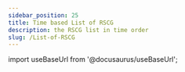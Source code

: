 ```yaml
---
sidebar_position: 25
title: Time based List of RSCG
description: the RSCG list in time order
slug: /List-of-RSCG
---
```

import useBaseUrl from '@docusaurus/useBaseUrl';

<head>
  <script src={useBaseUrl('/js/mailerlite.js')} />;
</head>

## 163 RSCG with examples in descending chronological order

This is the list of 163 ( 13 from Microsoft) RSCG with examples 

[See by category](/docs/rscg-examples) [See as json](/exports/RSCG.json) [See as Excel](/exports/RSCG.xlsx)

<div className="ml-embedded" data-form="P8l1V8"></div>

## Complete list


| No        | Name  | Date | Category |
| --------- | ----- | ---- | -------- |  
|163| [TypedSignalR.Client by nenoNaninu ](/docs/TypedSignalR.Client)|2024-10-26 => 26 October 2024 | SignalR |
|162| [MinimalHelpers.Routing.Analyzers by Maroc Minerva ](/docs/MinimalHelpers.Routing.Analyzers)|2024-10-21 => 21 October 2024 | API |
|161| [Immediate.Handlers by Stuart Turner ](/docs/Immediate.Handlers)|2024-09-20 => 20 September 2024 | Mediator |
|160| [Dusharp by Vitali ](/docs/Dusharp)|2024-09-19 => 19 September 2024 | FunctionalProgramming |
|159| [LightweightObjectMapper by Stratos ](/docs/LightweightObjectMapper)|2024-09-18 => 18 September 2024 | Mapper |
|158| [Enhanced.GetTypes by duskembayev ](/docs/Enhanced.GetTypes)|2024-09-17 => 17 September 2024 | EnhancementClass |
|157| [Sera.Union by Sera ](/docs/Sera.Union)|2024-08-26 => 26 August 2024 | FunctionalProgramming |
|156| [RSCG_NameGenerator by Andrei Ignat ](/docs/RSCG_NameGenerator)|2024-08-25 => 25 August 2024 | EnhancementProject |
|155| [Coplt.Dropping by 2A5F ](/docs/Coplt.Dropping)|2024-08-13 => 13 August 2024 | Disposer |
|154| [Fluentify by Paul Martins ](/docs/Fluentify)|2024-08-02 => 02 August 2024 | Builder |
|153| [RSCG_ExportDiagram by AndreiIgnat ](/docs/RSCG_ExportDiagram)|2024-08-01 => 01 August 2024 | EnhancementProject |
|152| [ServiceScan.SourceGenerator by Oleksandr Liakhevych ](/docs/ServiceScan.SourceGenerator)|2024-07-22 => 22 July 2024 | DependencyInjection |
|151| [ThisAssembly.Strings by Daniel Cazzulino ](/docs/ThisAssembly.Strings)|2024-07-21 => 21 July 2024 | FilesToCode |
|150| [ThisAssembly.Metadata by Daniel Cazzulino ](/docs/ThisAssembly.Metadata)|2024-07-20 => 20 July 2024 | EnhancementProject |
|149| [Pekspro.BuildInformationGenerator by pekspro ](/docs/Pekspro.BuildInformationGenerator)|2024-07-19 => 19 July 2024 | EnhancementProject |
|148| [ThisAssembly.Constants by Daniel Cazzulino ](/docs/ThisAssembly.Constants)|2024-07-18 => 18 July 2024 | EnhancementProject |
|147| [JKToolKit.TemplatePropertyGenerator by Jonas Kamsker ](/docs/JKToolKit.TemplatePropertyGenerator)|2024-07-17 => 17 July 2024 | Templating |
|146| [RSCG_IFormattable by Andrei Ignat ](/docs/RSCG_IFormattable)|2024-06-29 => 29 June 2024 | Templating |
|145| [DotnetYang by Westermo Network Technologies ](/docs/DotnetYang)|2024-06-29 => 29 June 2024 | FilesToCode |
|144| [depso by Yusuf Tarık Günaydın ](/docs/depso)|2024-06-28 => 28 June 2024 | DependencyInjection |
|143| [FactoryGenerator by Westermo Network Technologies ](/docs/FactoryGenerator)|2024-06-27 => 27 June 2024 | DependencyInjection |
|142| [TableStorage by Steven Thuriot ](/docs/TableStorage)|2024-06-01 => 01 June 2024 | Database |
|141| [ActorSrcGen by Andrew Matthews ](/docs/ActorSrcGen)|2024-05-01 => 01 May 2024 | Actor |
|140| [Minerals.AutoMixins by Szymon Halucha ](/docs/Minerals.AutoMixins)|2024-04-20 => 20 April 2024 | Templating |
|139| [ThisClass by Trym Lund Flogard ](/docs/ThisClass)|2024-04-19 => 19 April 2024 | EnhancementClass |
|138| [RossLean.StringificationGenerator by Alex Kalfakakos ](/docs/RossLean.StringificationGenerator)|2024-04-18 => 18 April 2024 | CodeToString |
|137| [Minerals.AutoInterfaces by Szymon Hałucha ](/docs/Minerals.AutoInterfaces)|2024-04-17 => 17 April 2024 | Interface |
|136| [MinimalApis.Discovery by Shawn Wildermuth ](/docs/MinimalApis.Discovery)|2024-04-16 => 16 April 2024 | API |
|135| [BitsKit by barncastle ](/docs/BitsKit)|2024-04-15 => 15 April 2024 | Bitwise |
|134| [StronglyTypedUid by Victor Sánchez ](/docs/StronglyTypedUid)|2024-04-07 => 07 April 2024 | PrimitiveObsession |
|133| [FusionReactor by OhFlowi ](/docs/FusionReactor)|2024-04-06 => 06 April 2024 | Enum |
|132| [UnionGen by M. Haslinger ](/docs/UnionGen)|2024-04-05 => 05 April 2024 | FunctionalProgramming |
|131| [EnumUtilities by Fabricio Godoy ](/docs/EnumUtilities)|2024-04-05 => 05 April 2024 | Enum |
|130| [MSTest by Microsoft ](/docs/MSTest)|2024-04-04 => 04 April 2024 | Tests |
|129| [CommonCodeGenerator by yamaokunousausa ](/docs/CommonCodeGenerator)|2024-04-03 => 03 April 2024 | EnhancementClass |
|128| [Farskeptic.AutoCompose by farskeptic/jmagel ](/docs/Farskeptic.AutoCompose)|2024-03-16 => 16 March 2024 | Interface |
|127| [TypeUtilities by Yevhenii Serdiuk ](/docs/TypeUtilities)|2024-03-05 => 05 March 2024 | FunctionalProgramming |
|126| [LinqGen.Generator by Maxwell Keonwoo Kang ](/docs/LinqGen.Generator)|2024-03-04 => 04 March 2024 | EnhancementProject |
|125| [AutoInvoke.Generator by Patrick Kranz ](/docs/AutoInvoke.Generator)|2024-03-03 => 03 March 2024 | EnhancementProject |
|124| [Architect.DomainModeling by Timo van Zijll Langhout ](/docs/Architect.DomainModeling)|2024-03-02 => 02 March 2024 | Builder |
|123| [CodeAnalysis by Feast ](/docs/CodeAnalysis)|2024-03-01 => 01 March 2024 | CodeToString |
|122| [RSCG_JSON2Class by Andrei Ignat ](/docs/RSCG_JSON2Class)|2024-02-29 => 29 February 2024 | FilesToCode |
|121| [AutoSpectre by Jeppe Roi Kristensen ](/docs/AutoSpectre)|2024-02-24 => 24 February 2024 | EnhancementProject |
|120| [LingoGen by Ruben Broere ](/docs/LingoGen)|2024-02-23 => 23 February 2024 | FilesToCode |
|119| [AutoGen by Feast Antelcat ](/docs/AutoGen)|2024-02-22 => 22 February 2024 | Mapper |
|118| [RSCG_Wait by Andrei Ignat ](/docs/RSCG_Wait)|2024-02-21 => 21 February 2024 | EnhancementProject |
|117| [PlantUmlClassDiagramGenerator by Hirotada Kobayashi ](/docs/PlantUmlClassDiagramGenerator)|2024-02-20 => 20 February 2024 | EnhancementProject |
|116| [CopyTo by Paul Braetz ](/docs/CopyTo)|2024-02-19 => 19 February 2024 | EnhancementClass |
|115| [UnionsGenerator by Paul Braetz ](/docs/UnionsGenerator)|2024-02-18 => 18 February 2024 | FunctionalProgramming |
|114| [corecraft by  ](/docs/corecraft)|2024-02-17 => 17 February 2024 | FilesToCode |
|113| [sourcedepend by Colin Wilmans ](/docs/sourcedepend)|2024-02-16 => 16 February 2024 | Constructor |
|112| [OptionToStringGenerator by Jim W ](/docs/OptionToStringGenerator)|2024-02-15 => 15 February 2024 | EnhancementClass |
|111| [cachesourcegenerator by Jeppe Roi Kristensen ](/docs/cachesourcegenerator)|2024-02-14 => 14 February 2024 | FunctionalProgramming |
|110| [jab by Pavel Krymets ](/docs/jab)|2024-02-13 => 13 February 2024 | DependencyInjection |
|109| [FunicularSwitch by bluehands ](/docs/FunicularSwitch)|2024-02-12 => 12 February 2024 | FunctionalProgramming |
|108| [CommandLine by DotMake ](/docs/CommandLine)|2024-02-11 => 11 February 2024 | EnhancementProject |
|107| [NetAutomaticInterface by codecentric AG ](/docs/NetAutomaticInterface)|2024-01-29 => 29 January 2024 | Interface |
|106| [WhatIAmDoing by Ignat Andrei ](/docs/WhatIAmDoing)|2024-01-28 => 28 January 2024 | AOP |
|105| [Weave by John Gietzen ](/docs/Weave)|2024-01-27 => 27 January 2024 | FilesToCode |
|104| [NotNotAppSettings by jasonswearingen ](/docs/NotNotAppSettings)|2024-01-26 => 26 January 2024 | FilesToCode |
|103| [HangfireRecurringJob by Ieuan Walker ](/docs/HangfireRecurringJob)|2024-01-25 => 25 January 2024 | Hangfire |
|102| [Blazorators by David Pine ](/docs/Blazorators)|2024-01-22 => 22 January 2024 | Blazor |
|101| [Chorn.EmbeddedResourceAccessGenerator by Christoph Hornung ](/docs/Chorn.EmbeddedResourceAccessGenerator)|2024-01-21 => 21 January 2024 | FilesToCode |
|100| [BuildInfo by Steven Giesel ](/docs/BuildInfo)|2024-01-20 => 20 January 2024 | EnhancementProject |
|99| [MakeInterface.Generator by Frederik ](/docs/MakeInterface.Generator)|2024-01-19 => 19 January 2024 | Interface |
|98| [Funcky.DiscriminatedUnion by Polyadic ](/docs/Funcky.DiscriminatedUnion)|2024-01-18 => 18 January 2024 | FunctionalProgramming |
|97| [DomainPrimitives by Alta Software - Teimuraz Nikolaishvili ](/docs/DomainPrimitives)|2024-01-11 => 11 January 2024 | PrimitiveObsession |
|96| [HsuSgSync by Net Hsu ](/docs/HsuSgSync)|2024-01-10 => 10 January 2024 | EnhancementClass |
|95| [CopyCat by Serhii Buta ](/docs/CopyCat)|2024-01-09 => 09 January 2024 | Interface |
|94| [AspectGenerator by Igor Tkachev ](/docs/AspectGenerator)|2024-01-07 => 07 January 2024 | EnhancementClass |
|93| [mocklis by Esbjörn Redmo ](/docs/mocklis)|2024-01-03 => 03 January 2024 | Tests |
|92| [RSCG_UtilityTypes by Andrei Ignat ](/docs/RSCG_UtilityTypes)|2023-12-22 => 22 December 2023 | EnhancementClass |
|91| [Ling.Audit by Jing Ling ](/docs/Ling.Audit)|2023-12-12 => 12 December 2023 | EnhancementClass |
|90| [TelemetryLogging by Microsoft ](/docs/TelemetryLogging)|2023-11-30 => 30 November 2023 | EnhancementClass |
|89| [InterceptorTemplate by Andrei Ignat ](/docs/InterceptorTemplate)|2023-11-29 => 29 November 2023 | Templating |
|88| [Com by Microsoft ](/docs/Com)|2023-11-20 => 20 November 2023 | EnhancementProject |
|87| [RDG by Microsoft ](/docs/RDG)|2023-11-19 => 19 November 2023 | API |
|86| [Microsoft.Extensions.Configuration.Binder by Microsoft ](/docs/Microsoft.Extensions.Configuration.Binder)|2023-11-18 => 18 November 2023 | API |
|85| [Microsoft.Extensions.Options.Generators.OptionsValidatorGenerator by Microsoft ](/docs/Microsoft.Extensions.Options.Generators.OptionsValidatorGenerator)|2023-11-17 => 17 November 2023 | EnhancementClass |
|84| [Biwen.AutoClassGen by vipwan ](/docs/Biwen.AutoClassGen)|2023-11-16 => 16 November 2023 | Interface |
|83| [PrimaryParameter by FaustVX ](/docs/PrimaryParameter)|2023-11-15 => 15 November 2023 | Constructor |
|82| [jsonConverterSourceGenerator by Aviationexam ](/docs/jsonConverterSourceGenerator)|2023-10-30 => 30 October 2023 | Serializer |
|81| [N.SourceGenerators.UnionTypes by Alexey Sosnin ](/docs/N.SourceGenerators.UnionTypes)|2023-10-29 => 29 October 2023 | FunctionalProgramming |
|80| [AutoConstructor by Kévin Gallienne ](/docs/AutoConstructor)|2023-10-28 => 28 October 2023 | Constructor |
|79| [DudNet by jwshyns ](/docs/DudNet)|2023-10-27 => 27 October 2023 | EnhancementClass |
|78| [MinimalApiBuilder by  ](/docs/MinimalApiBuilder)|2023-10-26 => 26 October 2023 | API |
|77| [DynamicsMapper by Yonatan Cohavi ](/docs/DynamicsMapper)|2023-10-16 => 16 October 2023 | Mapper |
|76| [UnitGenerator by Cysharp, Inc ](/docs/UnitGenerator)|2023-10-15 => 15 October 2023 | PrimitiveObsession |
|75| [StaticReflection by Cricle ](/docs/StaticReflection)|2023-10-13 => 13 October 2023 | EnhancementClass |
|74| [CredFetoEnum by Mark Ridgwell ](/docs/CredFetoEnum)|2023-10-12 => 12 October 2023 | Enum |
|73| [IDisposableGenerator by Els_kom Official Organization ](/docs/IDisposableGenerator)|2023-10-11 => 11 October 2023 | Disposer |
|72| [Meziantou.Polyfill by Gérald Barré ](/docs/Meziantou.Polyfill)|2023-10-10 => 10 October 2023 | EnhancementClass |
|71| [DisposableHelpers by Clynt Neiko Rupinta ](/docs/DisposableHelpers)|2023-10-09 => 09 October 2023 | Disposer |
|70| [MagicMap by Bramer Daniel ](/docs/MagicMap)|2023-10-08 => 08 October 2023 | Mapper |
|69| [RSCG_Templating by Andrei Ignat ](/docs/RSCG_Templating)|2023-10-07 => 07 October 2023 | Templating |
|68| [JsonPolymorphicGenerator by surgicalcoder ](/docs/JsonPolymorphicGenerator)|2023-10-06 => 06 October 2023 | Serializer |
|67| [MapTo by Mohammedreza Taikandi ](/docs/MapTo)|2023-10-05 => 05 October 2023 | Mapper |
|66| [BuilderGenerator by Mell Grubb ](/docs/BuilderGenerator)|2023-10-04 => 04 October 2023 | Builder |
|65| [Disposer by Hakan Fıstık ](/docs/Disposer)|2023-10-03 => 03 October 2023 | Disposer |
|64| [ResXGenerator by Aigamo ](/docs/ResXGenerator)|2023-10-02 => 02 October 2023 | FilesToCode |
|63| [StringLiteral by Nobuyuki Iwanaga ](/docs/StringLiteral)|2023-10-01 => 01 October 2023 | Optimizer |
|62| [RSCG_Decorator by Andrei Ignat ](/docs/RSCG_Decorator)|2023-09-30 => 30 September 2023 | EnhancementClass |
|61| [ProtobufSourceGenerator by Laszlo Deak ](/docs/ProtobufSourceGenerator)|2023-09-24 => 24 September 2023 | Serializer |
|60| [SafeRouting by David Wake ](/docs/SafeRouting)|2023-09-23 => 23 September 2023 | API |
|59| [SourceGenerator.Helper.CopyCode by Patrick Kranz ](/docs/SourceGenerator.Helper.CopyCode)|2023-09-17 => 17 September 2023 | CodeToString |
|58| [ThisAssembly_Resources by Daniel Cazzulino ](/docs/ThisAssembly_Resources)|2023-09-16 => 16 September 2023 | FilesToCode |
|57| [RSCG_Utils_Memo by Ignat Andrei ](/docs/RSCG_Utils_Memo)|2023-08-27 => 27 August 2023 | FunctionalProgramming |
|56| [Roozie.AutoInterface by Alex Russak ](/docs/Roozie.AutoInterface)|2023-08-26 => 26 August 2023 | Interface |
|55| [M31.FluentAPI by Kevin Schaal ](/docs/M31.FluentAPI)|2023-08-25 => 25 August 2023 | EnhancementClass |
|54| [AutoDTO by Ohorodnikov ](/docs/AutoDTO)|2023-08-24 => 24 August 2023 | Mapper |
|53| [RSCG_WebAPIExports by Andrei Ignat ](/docs/RSCG_WebAPIExports)|2023-08-23 => 23 August 2023 | API |
|52| [Gobie by Mike Conrad ](/docs/Gobie)|2023-08-22 => 22 August 2023 | Templating |
|51| [OneOf by Harry McIntyre ](/docs/OneOf)|2023-08-21 => 21 August 2023 | FunctionalProgramming |
|50| [Ridge by Michal Motyčka ](/docs/Ridge)|2023-08-20 => 20 August 2023 | Tests |
|49| [Strongly by Lucas Teles ](/docs/Strongly)|2023-08-19 => 19 August 2023 | PrimitiveObsession |
|48| [PropertyChangedSourceGenerator by Antony Male ](/docs/PropertyChangedSourceGenerator)|2023-08-18 => 18 August 2023 | MVVM |
|47| [Injectio by LoreSoft ](/docs/Injectio)|2023-08-17 => 17 August 2023 | DependencyInjection |
|46| [NextGenMapper by Anton Ryabchikov ](/docs/NextGenMapper)|2023-08-16 => 16 August 2023 | Mapper |
|45| [BenutomoAutomaticDisposeImplSourceGenerator by benutomo ](/docs/BenutomoAutomaticDisposeImplSourceGenerator)|2023-08-15 => 15 August 2023 | Disposer |
|44| [SyncMethodGenerator by Zomp Inc. ](/docs/SyncMethodGenerator)|2023-08-14 => 14 August 2023 | EnhancementClass |
|43| [spreadcheetah by Sveinung ](/docs/spreadcheetah)|2023-08-13 => 13 August 2023 | Templating |
|42| [Immutype by Nikolay Pianikov  ](/docs/Immutype)|2023-08-12 => 12 August 2023 | EnhancementClass |
|41| [GeneratorEquals by Diego Frato ](/docs/GeneratorEquals)|2023-08-11 => 11 August 2023 | EnhancementClass |
|40| [FastGenericNew by Boring3 Nyrest ](/docs/FastGenericNew)|2023-08-10 => 10 August 2023 | EnhancementClass |
|39| [Breezy by Ludovicdln ](/docs/Breezy)|2023-08-09 => 09 August 2023 | Database |
|38| [EnumClass by ashen.Blade ](/docs/EnumClass)|2023-08-08 => 08 August 2023 | Enum |
|37| [AutoRegisterInject by Patrick Klaeren ](/docs/AutoRegisterInject)|2023-08-07 => 07 August 2023 | DependencyInjection |
|36| [ProxyGen by Dénes Solti ](/docs/ProxyGen)|2023-08-06 => 06 August 2023 | Interface |
|35| [DeeDee by joh-pot ](/docs/DeeDee)|2023-08-05 => 05 August 2023 | Mediator |
|34| [MemoryPack by Cysharp, Inc ](/docs/MemoryPack)|2023-08-04 => 04 August 2023 | EnhancementClass |
|33| [Matryoshki by Georgy Krasin ](/docs/Matryoshki)|2023-08-03 => 03 August 2023 | Interface |
|32| [Mediator by Martin Othamar ](/docs/Mediator)|2023-08-02 => 02 August 2023 | Mediator |
|31| [MorrisMoxy by Peter Morris ](/docs/MorrisMoxy)|2023-08-01 => 01 August 2023 | Templating |
|30| [Refit by ReactiveUI ](/docs/Refit)|2023-07-31 => 31 July 2023 | API |
|29| [Gedaq by Vyacheslav Brevnov ](/docs/Gedaq)|2023-07-29 => 29 July 2023 | Database |
|28| [Lombok.NET by Colin Alpert ](/docs/Lombok.NET)|2023-04-16 => 16 April 2023 | EnhancementClass |
|27| [EmbedResourceCSharp by pCYSl5EDgo ](/docs/EmbedResourceCSharp)|2023-04-16 => 16 April 2023 | FilesToCode |
|26| [Podimo.ConstEmbed by Podimo ](/docs/Podimo.ConstEmbed)|2023-04-16 => 16 April 2023 | FilesToCode |
|25| [mapperly by Riok ](/docs/mapperly)|2023-04-16 => 16 April 2023 | Mapper |
|24| [Rocks by Json Bock ](/docs/Rocks)|2023-04-16 => 16 April 2023 | Tests |
|23| [Microsoft.NET.Sdk.Razor.SourceGenerators by Microsoft ](/docs/Microsoft.NET.Sdk.Razor.SourceGenerators)|2023-04-16 => 16 April 2023 | Templating |
|22| [RSCG_FunctionsWithDI by Andrei Ignat ](/docs/RSCG_FunctionsWithDI)|2023-04-16 => 16 April 2023 | EnhancementProject |
|21| [Microsoft.Interop.JavaScript.JSImportGenerator by Microsoft ](/docs/Microsoft.Interop.JavaScript.JSImportGenerator)|2023-04-16 => 16 April 2023 | EnhancementClass |
|20| [NetEscapades.EnumGenerators by Andrew Lock ](/docs/NetEscapades.EnumGenerators)|2023-04-16 => 16 April 2023 | Enum |
|19| [ApparatusAOT by Stanislav Silin ](/docs/ApparatusAOT)|2023-04-16 => 16 April 2023 | EnhancementClass |
|18| [PartiallyApplied by Jason Bock ](/docs/PartiallyApplied)|2023-04-16 => 16 April 2023 | FunctionalProgramming |
|17| [RazorBlade by Lucas Trzesniewski ](/docs/RazorBlade)|2023-04-16 => 16 April 2023 | Templating |
|16| [Vogen by Steve Dunn ](/docs/Vogen)|2023-04-16 => 16 April 2023 | PrimitiveObsession |
|15| [dunet by Domn Werner ](/docs/dunet)|2023-04-16 => 16 April 2023 | FunctionalProgramming |
|14| [AutoCtor by Cameron MacFarland ](/docs/AutoCtor)|2023-04-16 => 16 April 2023 | Constructor |
|13| [QuickConstructor by Flavien Charlon ](/docs/QuickConstructor)|2023-04-16 => 16 April 2023 | Constructor |
|12| [System.Runtime.InteropServices by Microsoft ](/docs/System.Runtime.InteropServices)|2023-04-16 => 16 April 2023 | EnhancementClass |
|11| [AutoDeconstruct by Jason Bock ](/docs/AutoDeconstruct)|2023-04-16 => 16 April 2023 | Constructor |
|10| [RSCG_AMS by Ignat Andrei ](/docs/RSCG_AMS)|2023-04-16 => 16 April 2023 | EnhancementProject |
|9| [CommunityToolkit.Mvvm by Microsoft ](/docs/CommunityToolkit.Mvvm)|2023-04-16 => 16 April 2023 | MVVM |
|8| [RSCG_Static by Andrei Ignat ](/docs/RSCG_Static)|2023-04-16 => 16 April 2023 | Interface |
|7| [Microsoft.Extensions.Logging by Microsoft ](/docs/Microsoft.Extensions.Logging)|2023-04-16 => 16 April 2023 | EnhancementClass |
|6| [SkinnyControllersCommon by Ignat Andrei ](/docs/SkinnyControllersCommon)|2023-04-16 => 16 April 2023 | API |
|5| [System.Text.RegularExpressions by Microsoft ](/docs/System.Text.RegularExpressions)|2023-04-16 => 16 April 2023 | EnhancementClass |
|4| [RSCG_Utils by Ignat Andrei ](/docs/RSCG_Utils)|2023-04-16 => 16 April 2023 | FilesToCode |
|3| [System.Text.Json by Microsoft ](/docs/System.Text.Json)|2023-04-16 => 16 April 2023 | Serializer |
|2| [RSCG_TimeBombComment by Andrei Ignat ](/docs/RSCG_TimeBombComment)|2023-04-16 => 16 April 2023 | EnhancementProject |
|1| [ThisAssembly by Daniel Cazzulino ](/docs/ThisAssembly)|2023-04-16 => 16 April 2023 | EnhancementProject |

## 13 Created by Microsoft 

If you are interested in Microsoft RSCG, please see

| No        | Name  | Date | Category |
| --------- | ----- | ---- | -------- |  
|3| [System.Text.Json  by Microsoft ](/docs/System.Text.Json)|2023-04-16 => 16 April 2023 | Serializer |
|5| [System.Text.RegularExpressions  by Microsoft ](/docs/System.Text.RegularExpressions)|2023-04-16 => 16 April 2023 | EnhancementClass |
|7| [Microsoft.Extensions.Logging  by Microsoft ](/docs/Microsoft.Extensions.Logging)|2023-04-16 => 16 April 2023 | EnhancementClass |
|9| [CommunityToolkit.Mvvm  by Microsoft ](/docs/CommunityToolkit.Mvvm)|2023-04-16 => 16 April 2023 | MVVM |
|12| [System.Runtime.InteropServices  by Microsoft ](/docs/System.Runtime.InteropServices)|2023-04-16 => 16 April 2023 | EnhancementClass |
|21| [Microsoft.Interop.JavaScript.JSImportGenerator  by Microsoft ](/docs/Microsoft.Interop.JavaScript.JSImportGenerator)|2023-04-16 => 16 April 2023 | EnhancementClass |
|23| [Microsoft.NET.Sdk.Razor.SourceGenerators  by Microsoft ](/docs/Microsoft.NET.Sdk.Razor.SourceGenerators)|2023-04-16 => 16 April 2023 | Templating |
|85| [Microsoft.Extensions.Options.Generators.OptionsValidatorGenerator  by Microsoft ](/docs/Microsoft.Extensions.Options.Generators.OptionsValidatorGenerator)|2023-11-17 => 17 November 2023 | EnhancementClass |
|86| [Microsoft.Extensions.Configuration.Binder  by Microsoft ](/docs/Microsoft.Extensions.Configuration.Binder)|2023-11-18 => 18 November 2023 | API |
|87| [RDG  by Microsoft ](/docs/RDG)|2023-11-19 => 19 November 2023 | API |
|88| [Com  by Microsoft ](/docs/Com)|2023-11-20 => 20 November 2023 | EnhancementProject |
|90| [TelemetryLogging  by Microsoft ](/docs/TelemetryLogging)|2023-11-30 => 30 November 2023 | EnhancementClass |
|130| [MSTest  by Microsoft ](/docs/MSTest)|2024-04-04 => 04 April 2024 | Tests |

If you want to study ,there are more at https://github.com/search?q=repo%3Adotnet%2Fruntime%20IIncrementalGenerator&type=code 


You can see also the [v1](/docs/v1) 

